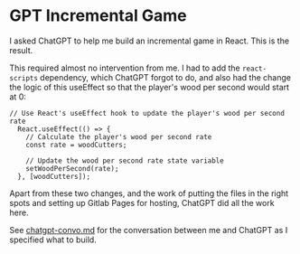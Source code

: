 # GPT Incremental Game

I asked ChatGPT to help me build an incremental game in React. This is the result.

This required almost no intervention from me. I had to add the `react-scripts` dependency, which ChatGPT forgot to do, and also had the change the logic of this useEffect so that the player's wood per second would start at 0:

```
// Use React's useEffect hook to update the player's wood per second rate
  React.useEffect(() => {
    // Calculate the player's wood per second rate
    const rate = woodCutters;

    // Update the wood per second rate state variable
    setWoodPerSecond(rate);
  }, [woodCutters]);
```

Apart from these two changes, and the work of putting the files in the right spots and setting up Gitlab Pages for hosting, ChatGPT did all the work here.

See [chatgpt-convo.md](/chatgpt-convo.md) for the conversation between me and ChatGPT as I specified what to build.